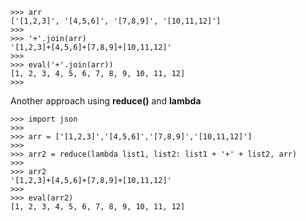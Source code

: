 
	>>> arr
	['[1,2,3]', '[4,5,6]', '[7,8,9]', '[10,11,12]']
	>>>
	>>> '+'.join(arr)
	'[1,2,3]+[4,5,6]+[7,8,9]+[10,11,12]'
	>>>
	>>> eval('+'.join(arr))
	[1, 2, 3, 4, 5, 6, 7, 8, 9, 10, 11, 12]
	>>>

Another approach using **reduce()** and **lambda**

	>>> import json
	>>>
	>>> arr = ['[1,2,3]','[4,5,6]','[7,8,9]','[10,11,12]']
	>>>
	>>> arr2 = reduce(lambda list1, list2: list1 + '+' + list2, arr)
	>>>
	>>> arr2
	'[1,2,3]+[4,5,6]+[7,8,9]+[10,11,12]'
	>>>
	>>> eval(arr2)
	[1, 2, 3, 4, 5, 6, 7, 8, 9, 10, 11, 12]
